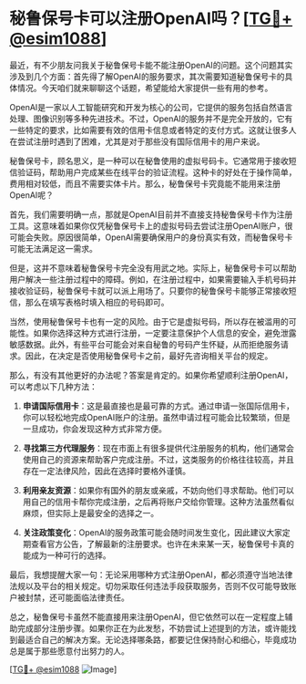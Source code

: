 # 秘鲁保号卡可以注册OpenAI吗？[[TG💪+ @esim1088](https://t.me/s/esim1088)]

最近，有不少朋友问我关于秘鲁保号卡能不能注册OpenAI的问题。这个问题其实涉及到几个方面：首先得了解OpenAI的服务要求，其次需要知道秘鲁保号卡的具体情况。今天咱们就来聊聊这个话题，希望能给大家提供一些有用的参考。

OpenAI是一家以人工智能研究和开发为核心的公司，它提供的服务包括自然语言处理、图像识别等多种先进技术。不过，OpenAI的服务并不是完全开放的，它有一些特定的要求，比如需要有效的信用卡信息或者特定的支付方式。这就让很多人在尝试注册时遇到了困难，尤其是对于那些没有国际信用卡的用户来说。

秘鲁保号卡，顾名思义，是一种可以在秘鲁使用的虚拟号码卡。它通常用于接收短信验证码，帮助用户完成某些在线平台的验证流程。这种卡的好处在于操作简单，费用相对较低，而且不需要实体卡片。那么，秘鲁保号卡究竟能不能用来注册OpenAI呢？

首先，我们需要明确一点，那就是OpenAI目前并不直接支持秘鲁保号卡作为注册工具。这意味着如果你仅凭秘鲁保号卡上的虚拟号码去尝试注册OpenAI账户，很可能会失败。原因很简单，OpenAI需要确保用户的身份真实有效，而秘鲁保号卡可能无法满足这一需求。

但是，这并不意味着秘鲁保号卡完全没有用武之地。实际上，秘鲁保号卡可以帮助用户解决一些注册过程中的障碍。例如，在注册过程中，如果需要输入手机号码并接收验证码，秘鲁保号卡就可以派上用场了。只要你的秘鲁保号卡能够正常接收短信，那么在填写表格时填入相应的号码即可。

当然，使用秘鲁保号卡也有一定的风险。由于它是虚拟号码，所以存在被滥用的可能性。如果你选择这种方式进行注册，一定要注意保护个人信息的安全，避免泄露敏感数据。此外，有些平台可能会对来自秘鲁的号码产生怀疑，从而拒绝服务请求。因此，在决定是否使用秘鲁保号卡之前，最好先咨询相关平台的规定。

那么，有没有其他更好的办法呢？答案是肯定的。如果你希望顺利注册OpenAI，可以考虑以下几种方法：

1. **申请国际信用卡**：这是最直接也是最可靠的方式。通过申请一张国际信用卡，你可以轻松地完成OpenAI账户的注册。虽然申请过程可能会比较繁琐，但是一旦成功，你会发现这种方式非常方便。

2. **寻找第三方代理服务**：现在市面上有很多提供代注册服务的机构，他们通常会使用自己的资源来帮助客户完成注册。不过，这类服务的价格往往较高，并且存在一定法律风险，因此在选择时要格外谨慎。

3. **利用亲友资源**：如果你有国外的朋友或亲戚，不妨向他们寻求帮助。他们可以用自己的信用卡帮你完成注册，之后再将账户交给你管理。这种方法虽然看似麻烦，但实际上是最安全的选择之一。

4. **关注政策变化**：OpenAI的服务政策可能会随时间发生变化，因此建议大家定期查看官方公告，了解最新的注册要求。也许在未来某一天，秘鲁保号卡真的能成为一种可行的选择。

最后，我想提醒大家一句：无论采用哪种方式注册OpenAI，都必须遵守当地法律法规以及平台的相关规定。切勿采取任何违法手段获取服务，否则不仅可能导致账户被封禁，还可能面临法律责任。

总之，秘鲁保号卡虽然不能直接用来注册OpenAI，但它依然可以在一定程度上辅助完成部分注册步骤。如果你正在为此发愁，不妨尝试上述提到的方法，或许能找到最适合自己的解决方案。无论选择哪条路，都要记住保持耐心和细心，毕竟成功总是属于那些愿意付出努力的人。

[[TG💪+ @esim1088](https://t.me/s/esim1088) ![Image](https://i.postimg.cc/4NQfJmqS/Snipaste-2025-05-13-00-14-12.png)]